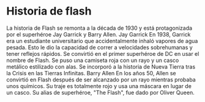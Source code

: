 # Historia de flash

 La historia de Flash se remonta a la década de 1930 y está protagonizada por el superhéroe Jay Garrick y Barry Allen. 
Jay Garrick
En 1938, Garrick era un estudiante universitario que accidentalmente inhaló vapores de agua pesada. 
Esto le dio la capacidad de correr a velocidades sobrehumanas y tener reflejos rápidos. 
Se convirtió en el primer superhéroe de DC en usar el nombre de Flash. 
Se puso una camiseta roja con un rayo y un casco metálico estilizado con alas. 
Se incorporó a la historia de Nueva Tierra tras la Crisis en las Tierras Infinitas. 
Barry Allen
En los años 50, Allen se convirtió en Flash después de ser alcanzado por un rayo mientras probaba unos químicos. 
Su traje es totalmente rojo y usa una máscara en lugar de un casco. 
Su alias de superhéroe, "The Flash", fue dado por Oliver Queen. 

